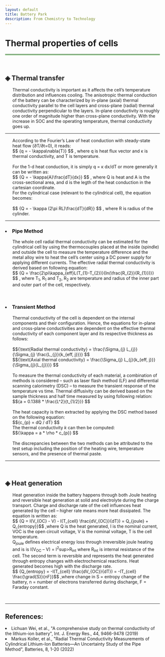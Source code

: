 ```yaml
---
layout: default
title: Battery Park
description: From Chemistry to Technology
---
```


<head>
  <h1> Thermal properties of cells<i class="arrow right"></i></h1>
  <hr style="background: linear-gradient(#4a8049, #d8f5d0); height: 5px; border: none;">
  <br>
  <script src='https://cdnjs.cloudflare.com/ajax/libs/mathjax/2.7.4/MathJax.js?config=default'></script>
</head>
<body>
  <h2>&#9672; Thermal transfer </h2>
  <ul>Thermal conductivity is important as it affects the cell’s temperature distribution and influences cooling. The anisotropic thermal conduction of the battery can be characterized by in-plane (axial) thermal conductivity parallel to the cell layers and cross-plane (radial) thermal conductivity perpendicular to the layers. In-plane conductivity is roughly one order of magnitude higher than cross-plane conductivity. With the increase in SOC and the operating temperature, thermal conductivity goes up.</ul>
  <hr>
  <ul>According to the Fourier’s Law of heat conduction with steady-state heat flow (∂T/∂t=0), it reads:
    <br>
    $$ {q = - \kappa\nabla{T}} $$ , where q is heat flux vector and &#x3BA; is thermal conductivity, and T is temperature.
    <br><br>
    For the 1-d heat conduction, it is simply q = &#x3BA; dx/dT or more generally it can be written as:
    <br>
     $$ {Q = - \kappa{A}\frac{dT}{dx}} $$ , where Q is heat and A is the cross-sectional area, and d is the legth of the heat conduction in the cartesian coordinate.
    <br>
    For the cylindrical case (relevant to the cylindrical cell), the equation becomes:
    <br><br>
    $$ {Q = - \kappa (2\pi RL)\frac{dT}{dR}} $$ , where R is radius of the cylinder.
    <br>
  </ul>
  <hr>
  <h3><li>Pipe Method</li></h3>
  <ul>The whole cell radial thermal conductivity can be estimated for the cylindrical cell by using the thermocouples placed at the inside (spindle) and outside the cell to measure the temperature difference and the metal alloy wire to heat the cell’s center using a DC power supply for applying different currents. The effective radial thermal conductivity is derived based on following equation: 
    <br>
    $$ {Q = \frac{2\pi\kappa_{eff}L(T_{1}-T_{2})}{ln(\frac{R_{2}}{R_{1}})}} $$  , where T<sub>1</sub>, R<sub>1</sub> and T<sub>2</sub>, R<sub>2</sub> are temperature and radius of the inner part and outer part of the cell, respectively. 
  </ul>
  <br>
  <h3><li>Transient Method</li></h3>
  <ul>Thermal conductivity of the cell is dependent on the internal components and their configuration. Hence, the equations for in-plane and cross-plane conductivities are dependent on the effective thermal conductivity of each component layer and its respective thickness as follows: 
    <br><br>
    $${\text{Radial thermal conductivity} = \frac{\Sigma_{j} L_{j}}{\Sigma_{j} \frac{L_{j}}{k_{eff, j}}}} $$  
    <br>
    $${\text{Axial thermal conductivity} = \frac{\Sigma_{j} L_{j}{k_{eff, j}}}{\Sigma_{j}{L_{j}}}} $$  
    <br>
    <br>
    To measure the thermal conductivity of each material, a combination of methods is considered – such as laser flash method (LF) and differential scanning calorimetry (DSC) – to measure the transient response of the temperature vs time. Thermal diffusivity can be derived based on the sample thickness and half time measured by using following relation:
    $${a = 0.1388 * \frac{L^2}{t_{1/2}}} $$
    <br><br>
    The heat capacity is then extracted by applying the DSC method based on the following equation:
    <br>
    $${c_{p} = dQ / dT} $$
    <br>
    The thermal conductivity <i>k</i> can then be computed: 
    <br>
    $${\kappa = a * \rho * c_{p}} $$
    <br><br>
    The discrepancies between the two methods can be attributed to the test setup including the position of the heating wire, temperature sensors, and the presence of thermal paste. 
  </ul>
  <hr>
  <br>
  <h2>&#9672; Heat generation </h2>
  <ul> 
    Heat generation inside the battery happens through both Joule heating and reversible heat generation at solid and electrolyte during the charge transport. Charge and discharge rate of the cell influences heat generated by the cell – higher rate means more heat dissipated. The equation is written as:
    <br>
    $$ {Q = I(V_{OC} - V) - I(T_{cell} \frac{dV_{OC}}{dT}) = Q_{joule} + Q_{entropy}}$$ ,where Q is the heat generated, I is the nominal current, VOC is the open circuit voltage, V is the nominal voltage, T is the cell temperature.
    <br>
    Q<sub>joule</sub> defines electrical energy loss through irreversible joule heating and is is I(V<sub>OC</sub> – V) = I<sup>2</sup>sup>R<sub>int</sub> where R<sub>int</sub> is internal resistance of the cell. The second term is reversible and represents the heat generated through entropy changes with electrochemical reactions. Heat generated becomes high with the discharge rate. <br>
    $$ {Q_{entropy} = -I(T_{cell} \frac{dV_{OC}}{dT}) = -IT_{cell} \frac{\grad{S}}{nF}}$$ ,where change in S = entropy change of the battery, n = number of electrons transferred during discharge, F = Faraday constant. 
    <br>
  </ul> 
  <br>
  <hr>
  <h2> References: </h2>
  <li> Lichuan Wei, et al., "A comprehensive study on thermal conductivity of the lithium-ion battery", Int. J. Energy Res., 44, 9466-9478 (2019) </li>
  <li> Markus Koller, et al., "Radial Thermal Conductivity Measurements of Cylindrical Lithium-Ion Batteries—An Uncertainty Study of the Pipe Method", Batteries, 8, 1-20 (2022) </li> 
</body>


